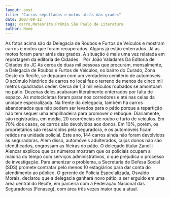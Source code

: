 ```yaml
---
layout: post
title: "Carros sepultados e motos atrás das grades"
date: 2007-09-12
tags: carro,Meteorito,Prêmio São Paulo de Literatura
author: None
---
```

As fotos acima s&atilde;o da Delegacia de Roubos e Furtos de Ve&iacute;culos e mostram carros e motos que foram recuperados. Alguns j&aacute; est&atilde;o enterrados. J&aacute; as motos foram parar atr&aacute;s das grades. A situa&ccedil;&atilde;o &eacute; mais uma vez relatada em reportagem da editoria de Cidades. 
&nbsp;
Por Jo&atilde;o Valadares
Da Editoria de Cidades do JC
As cerca de duas mil pessoas que procuram, mensalmente, a Delegacia de Roubos e Furtos de Ve&iacute;culos, no bairro do Curado, Zona Oeste do Recife, se deparam com um verdadeiro cemit&eacute;rio de autom&oacute;veis. O ac&uacute;mulo hist&oacute;rico de carros no local fez o terreno de menos de cinco mil metros quadrados ceder. Cerca de 1,3 mil ve&iacute;culos roubados se amontoam no p&aacute;tio. Dezenas deles acabaram literalmente enterrados por falta de espa&ccedil;o. As motocicletas foram parar nos corredores e at&eacute; nas celas da unidade especializada. Na frente da delegacia, tamb&eacute;m h&aacute; carros abandonados que n&atilde;o podem ser levados para o p&aacute;tio porque a reparti&ccedil;&atilde;o n&atilde;o tem sequer uma empilhadeira para promover o reboque.
Diariamente, s&atilde;o registradas, em m&eacute;dia, 20 ocorr&ecirc;ncias de roubo e furto de ve&iacute;culos. Em 70% dos casos, os carros s&atilde;o devolvidos aos donos. Em 10%, por&eacute;m, os propriet&aacute;rios s&atilde;o ressarcidos pela seguradora, e os autom&oacute;veis ficam retidos na unidade policial. Este ano, 144 carros ainda n&atilde;o foram devolvidos &agrave;s seguradoras. Al&eacute;m disso, autom&oacute;veis adulterados, cujos donos n&atilde;o s&atilde;o identificados, engrossam as fileiras do p&aacute;tio.
O delegado titular Zanelli Alencar explicou que os n&uacute;meros mostram que os policiais ocupam a maioria do tempo com servi&ccedil;os administrativos, o que prejudica o processo de investiga&ccedil;&atilde;o. Para amenizar o problema, a Secretaria de Defesa Social (SDS) promete contratar pelo menos 10 estagi&aacute;rios para dar conta do atendimento ao p&uacute;blico.
O gerente de Pol&iacute;cia Especializada, Osvaldo Morais, declarou que a delegacia ganhar&aacute; novo p&aacute;tio, a ser erguido em uma &aacute;rea central do Recife, em parceria com a Federa&ccedil;&atilde;o Nacional das Seguradoras (Fenaseg), com &aacute;rea tr&ecirc;s vezes maior que a atual. 